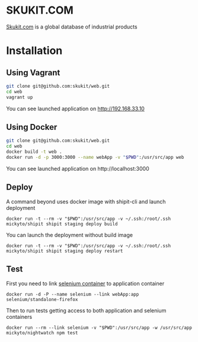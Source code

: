 SKUKIT.COM
==========

[Skukit.com](http://skukit.com) is a global database of industrial products


# Installation

## Using Vagrant

```sh
git clone git@github.com:skukit/web.git
cd web
vagrant up
```
You can see launched application on http://192.168.33.10

## Using Docker

```sh
git clone git@github.com:skukit/web.git
cd web
docker build -t web .
docker run -d -p 3000:3000 --name webApp -v "$PWD":/usr/src/app web
```

You can see launched application on http://localhost:3000

## Deploy

A command beyond uses docker image with shipit-cli and launch deployment 

```
docker run -t --rm -v "$PWD":/usr/src/app -v ~/.ssh:/root/.ssh mickyto/shipit shipit staging deploy build 
```
You can launch the deployment without build image

```
docker run -t --rm -v "$PWD":/usr/src/app -v ~/.ssh:/root/.ssh mickyto/shipit shipit staging deploy restart 
```

## Test

First you need to link [selenium container](https://hub.docker.com/r/selenium/standalone-firefox/) to application container

```
docker run -d -P --name selenium --link webApp:app selenium/standalone-firefox
```

Then to run tests getting access to both application and selenium containers

```
docker run --rm --link selenium -v "$PWD":/usr/src/app -w /usr/src/app mickyto/nightwatch npm test
```



